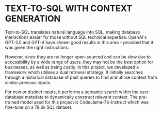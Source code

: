 TEXT-TO-SQL WITH CONTEXT GENERATION
===
Text-to-SQL translates natural language into SQL, making database interactions easier for those without SQL technical expertise. OpenAI's GPT-3.5 and GPT-4 have shown good results in this area - provided that it was given the right instructions. 

However, since they are no longer open-sourced and can be slow due to accessibility by a wide range of users, they may not be the best option for businesses, as well as being costly. In this project, we developed a framework which utilises a dual retrieval strategy: It initially searches through a historical database of past queries to find and utilise context from similar previous inputs. 

For new or distinct inputs, it performs a semantic search within the user database metadata to dynamically construct relevant context. The pre-trained model used for this project is CodeLlama-7b-Instruct which was fine-tune on a 78.6k SQL dataset. 
